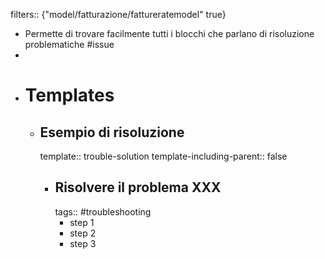 filters:: {"model/fatturazione/fattureratemodel" true}

- Permette di trovare facilmente tutti i blocchi che parlano di risoluzione problematiche #issue
-
- # Templates
	- ## Esempio di risoluzione
	  template:: trouble-solution
	  template-including-parent:: false
		- ## Risolvere il problema XXX
		  tags:: #troubleshooting
			- step 1
			- step 2
			- step 3